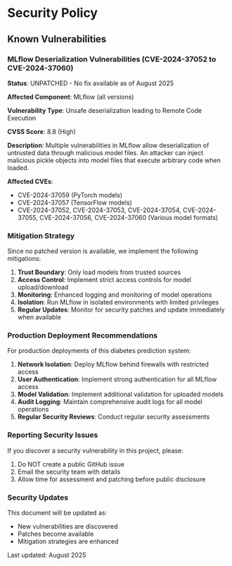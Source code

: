 # Security Policy

## Known Vulnerabilities

### MLflow Deserialization Vulnerabilities (CVE-2024-37052 to CVE-2024-37060)

**Status**: UNPATCHED - No fix available as of August 2025

**Affected Component**: MLflow (all versions)

**Vulnerability Type**: Unsafe deserialization leading to Remote Code Execution

**CVSS Score**: 8.8 (High)

**Description**: Multiple vulnerabilities in MLflow allow deserialization of untrusted data through malicious model files. An attacker can inject malicious pickle objects into model files that execute arbitrary code when loaded.

**Affected CVEs**:
- CVE-2024-37059 (PyTorch models)
- CVE-2024-37057 (TensorFlow models) 
- CVE-2024-37052, CVE-2024-37053, CVE-2024-37054, CVE-2024-37055, CVE-2024-37056, CVE-2024-37060 (Various model formats)

### Mitigation Strategy

Since no patched version is available, we implement the following mitigations:

1. **Trust Boundary**: Only load models from trusted sources
2. **Access Control**: Implement strict access controls for model upload/download
3. **Monitoring**: Enhanced logging and monitoring of model operations
4. **Isolation**: Run MLflow in isolated environments with limited privileges
5. **Regular Updates**: Monitor for security patches and update immediately when available

### Production Deployment Recommendations

For production deployments of this diabetes prediction system:

1. **Network Isolation**: Deploy MLflow behind firewalls with restricted access
2. **User Authentication**: Implement strong authentication for all MLflow access
3. **Model Validation**: Implement additional validation for uploaded models
4. **Audit Logging**: Maintain comprehensive audit logs for all model operations
5. **Regular Security Reviews**: Conduct regular security assessments

### Reporting Security Issues

If you discover a security vulnerability in this project, please:

1. Do NOT create a public GitHub issue
2. Email the security team with details
3. Allow time for assessment and patching before public disclosure

### Security Updates

This document will be updated as:
- New vulnerabilities are discovered
- Patches become available
- Mitigation strategies are enhanced

Last updated: August 2025